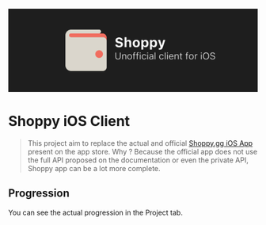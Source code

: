 ![Banner](media/hero.png)

# Shoppy iOS Client
> This project aim to replace the actual and official [Shoppy.gg iOS App](https://apps.apple.com/fr/app/shoppy-ecommerce/id1486173778?l=en) present on the app store.
> Why ? Because the official app does not use the full API proposed on the documentation or even the private API, Shoppy app can be a lot more complete.

## Progression
You can see the actual progression in the Project tab.